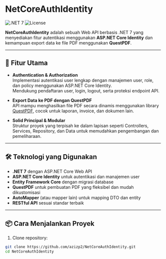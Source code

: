# NetCoreAuthIdentity

![.NET 7](https://img.shields.io/badge/.NET-7.0-blue)
![License](https://img.shields.io/github/license/azizp2/NetCoreAuthIdentity)

**NetCoreAuthIdentity** adalah sebuah Web API berbasis .NET 7 yang menyediakan fitur autentikasi menggunakan **ASP.NET Core Identity** dan kemampuan export data ke file PDF menggunakan **QuestPDF**.

---

## 🚀 Fitur Utama

- **Authentication & Authorization**  
  Implementasi autentikasi user lengkap dengan manajemen user, role, dan policy menggunakan ASP.NET Core Identity.  
  Mendukung pendaftaran user, login, logout, serta proteksi endpoint API.

- **Export Data ke PDF dengan QuestPDF**  
  API mampu menghasilkan file PDF secara dinamis menggunakan library [QuestPDF](https://www.questpdf.com/), cocok untuk laporan, invoice, dan dokumen lain.

- **Solid Principal & Modular**  
  Struktur proyek yang terpisah ke dalam lapisan seperti Controllers, Services, Repository, dan Data untuk memudahkan pengembangan dan pemeliharaan.

---

## 🛠️ Teknologi yang Digunakan

- **.NET 7** dengan ASP.NET Core Web API  
- **ASP.NET Core Identity** untuk autentikasi dan manajemen user  
- **Entity Framework Core** dengan migrasi database  
- **QuestPDF** untuk pembuatan PDF yang fleksibel dan mudah dikustomisasi  
- **AutoMapper** (atau mapper lain) untuk mapping DTO dan entity  
- **RESTful API** sesuai standar terbaik

---

## 📦 Cara Menjalankan Proyek

1. Clone repository:

```bash
git clone https://github.com/azizp2/NetCoreAuthIdentity.git
cd NetCoreAuthIdentity
